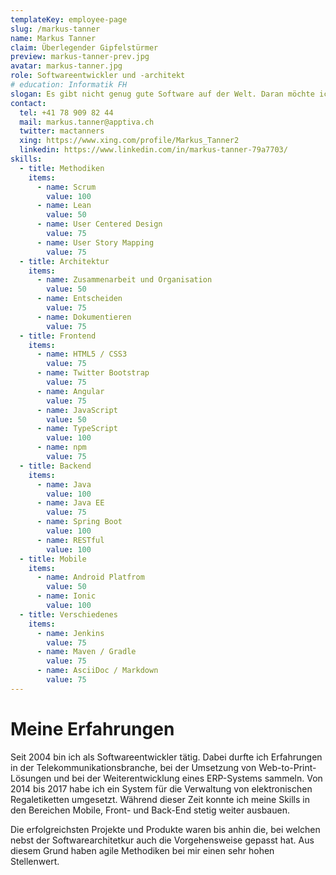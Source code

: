 ```yaml
---
templateKey: employee-page
slug: /markus-tanner
name: Markus Tanner
claim: Überlegender Gipfelstürmer
preview: markus-tanner-prev.jpg
avatar: markus-tanner.jpg
role: Softwareentwickler und -architekt
# education: Informatik FH
slogan: Es gibt nicht genug gute Software auf der Welt. Daran möchte ich etwas ändern.
contact:
  tel: +41 78 909 82 44
  mail: markus.tanner@apptiva.ch
  twitter: mactanners
  xing: https://www.xing.com/profile/Markus_Tanner2
  linkedin: https://www.linkedin.com/in/markus-tanner-79a7703/
skills:
  - title: Methodiken
    items:
      - name: Scrum
        value: 100
      - name: Lean
        value: 50
      - name: User Centered Design
        value: 75
      - name: User Story Mapping
        value: 75
  - title: Architektur
    items:
      - name: Zusammenarbeit und Organisation
        value: 50
      - name: Entscheiden
        value: 75
      - name: Dokumentieren
        value: 75
  - title: Frontend
    items:
      - name: HTML5 / CSS3
        value: 75
      - name: Twitter Bootstrap
        value: 75
      - name: Angular
        value: 75
      - name: JavaScript
        value: 50
      - name: TypeScript
        value: 100
      - name: npm
        value: 75
  - title: Backend
    items:
      - name: Java
        value: 100
      - name: Java EE
        value: 75
      - name: Spring Boot
        value: 100
      - name: RESTful
        value: 100
  - title: Mobile
    items:
      - name: Android Platfrom
        value: 50
      - name: Ionic
        value: 100
  - title: Verschiedenes
    items:
      - name: Jenkins
        value: 75
      - name: Maven / Gradle
        value: 75
      - name: AsciiDoc / Markdown
        value: 75
---
```


# Meine Erfahrungen

Seit 2004 bin ich als Softwareentwickler tätig. Dabei durfte ich Erfahrungen in der Telekommunikationsbranche, bei der Umsetzung von Web-to-Print-Lösungen und bei der Weiterentwicklung eines ERP-Systems sammeln. Von 2014 bis 2017 habe ich ein System für die Verwaltung von elektronischen Regaletiketten umgesetzt. Während dieser Zeit konnte ich meine Skills in den Bereichen Mobile, Front- und Back-End stetig weiter ausbauen.

Die erfolgreichsten Projekte und Produkte waren bis anhin die, bei welchen nebst der Softwarearchitetkur auch die Vorgehensweise gepasst hat. Aus diesem Grund haben agile Methodiken bei mir einen sehr hohen Stellenwert.
